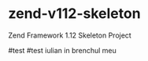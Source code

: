zend-v112-skeleton
==================

Zend Framework 1.12 Skeleton Project

#test
#test iulian in brenchul meu

